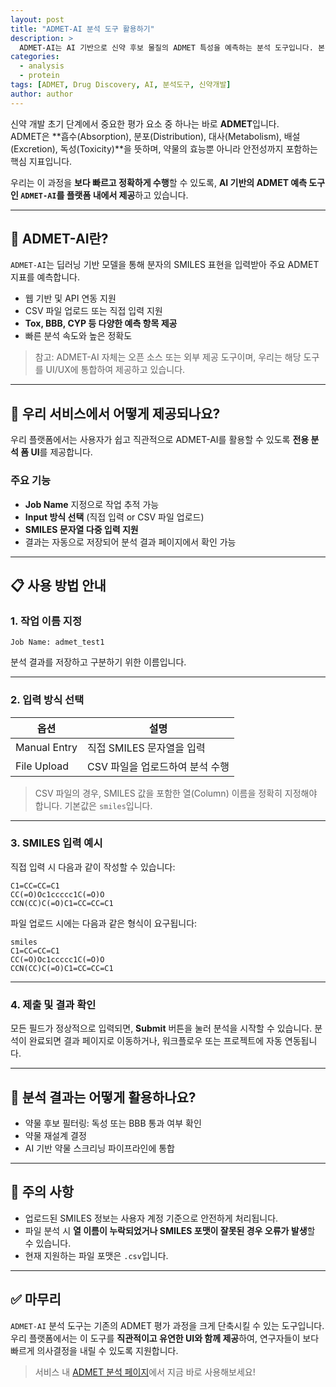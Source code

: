 ```yaml
---
layout: post
title: "ADMET-AI 분석 도구 활용하기"
description: >
  ADMET-AI는 AI 기반으로 신약 후보 물질의 ADMET 특성을 예측하는 분석 도구입니다. 본 포스트에서는 해당 도구를 우리 플랫폼 내에서 어떻게 활용할 수 있는지 자세히 소개합니다.
categories:
  - analysis
  - protein
tags: [ADMET, Drug Discovery, AI, 분석도구, 신약개발]
author: author
---
```


신약 개발 초기 단계에서 중요한 평가 요소 중 하나는 바로 **ADMET**입니다.  
ADMET은 **흡수(Absorption), 분포(Distribution), 대사(Metabolism), 배설(Excretion), 독성(Toxicity)**을 뜻하며, 약물의 효능뿐 아니라 안전성까지 포함하는 핵심 지표입니다.

우리는 이 과정을 **보다 빠르고 정확하게 수행**할 수 있도록, **AI 기반의 ADMET 예측 도구인 `ADMET-AI`를 플랫폼 내에서 제공**하고 있습니다.

---

## 🧠 ADMET-AI란?

`ADMET-AI`는 딥러닝 기반 모델을 통해 분자의 SMILES 표현을 입력받아 주요 ADMET 지표를 예측합니다.

- 웹 기반 및 API 연동 지원
- CSV 파일 업로드 또는 직접 입력 지원
- **Tox, BBB, CYP 등 다양한 예측 항목 제공**
- 빠른 분석 속도와 높은 정확도

> 참고: ADMET-AI 자체는 오픈 소스 또는 외부 제공 도구이며, 우리는 해당 도구를 UI/UX에 통합하여 제공하고 있습니다.

---

## 🚀 우리 서비스에서 어떻게 제공되나요?

우리 플랫폼에서는 사용자가 쉽고 직관적으로 ADMET-AI를 활용할 수 있도록 **전용 분석 폼 UI**를 제공합니다.

### 주요 기능
- **Job Name** 지정으로 작업 추적 가능
- **Input 방식 선택** (직접 입력 or CSV 파일 업로드)
- **SMILES 문자열 다중 입력 지원**
- 결과는 자동으로 저장되어 분석 결과 페이지에서 확인 가능

---

## 📋 사용 방법 안내

### 1. 작업 이름 지정

```plaintext
Job Name: admet_test1
```

분석 결과를 저장하고 구분하기 위한 이름입니다.

---

### 2. 입력 방식 선택

| 옵션           | 설명                  |
| ------------ | ------------------- |
| Manual Entry | 직접 SMILES 문자열을 입력   |
| File Upload  | CSV 파일을 업로드하여 분석 수행 |

> CSV 파일의 경우, SMILES 값을 포함한 열(Column) 이름을 정확히 지정해야 합니다. 기본값은 `smiles`입니다.

---

### 3. SMILES 입력 예시

직접 입력 시 다음과 같이 작성할 수 있습니다:

```plaintext
C1=CC=CC=C1
CC(=O)Oc1ccccc1C(=O)O
CCN(CC)C(=O)C1=CC=CC=C1
```

파일 업로드 시에는 다음과 같은 형식이 요구됩니다:

```csv
smiles
C1=CC=CC=C1
CC(=O)Oc1ccccc1C(=O)O
CCN(CC)C(=O)C1=CC=CC=C1
```

---

### 4. 제출 및 결과 확인

모든 필드가 정상적으로 입력되면, **Submit** 버튼을 눌러 분석을 시작할 수 있습니다.
분석이 완료되면 결과 페이지로 이동하거나, 워크플로우 또는 프로젝트에 자동 연동됩니다.

---

## 🧬 분석 결과는 어떻게 활용하나요?

* 약물 후보 필터링: 독성 또는 BBB 통과 여부 확인
* 약물 재설계 결정
* AI 기반 약물 스크리닝 파이프라인에 통합

---

## 🔐 주의 사항

* 업로드된 SMILES 정보는 사용자 계정 기준으로 안전하게 처리됩니다.
* 파일 분석 시 **열 이름이 누락되었거나 SMILES 포맷이 잘못된 경우 오류가 발생**할 수 있습니다.
* 현재 지원하는 파일 포맷은 `.csv`입니다.

---

## ✅ 마무리

`ADMET-AI` 분석 도구는 기존의 ADMET 평가 과정을 크게 단축시킬 수 있는 도구입니다.
우리 플랫폼에서는 이 도구를 **직관적이고 유연한 UI와 함께 제공**하여, 연구자들이 보다 빠르게 의사결정을 내릴 수 있도록 지원합니다.

> 서비스 내 <a href="https://scv.bio/Analysis/admet-ai" target="_blank" rel="noopener noreferrer">ADMET 분석 페이지</a>에서 지금 바로 사용해보세요!
